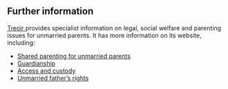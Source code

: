 ##  Further information

[ Treoir ](https://www.treoir.ie/) provides specialist information on legal,
social welfare and parenting issues for unmarried parents. It has more
information on its website, including:

  * [ Shared parenting for unmarried parents ](http://www.treoir.ie/target-shared-parenting.php)
  * [ Guardianship ](http://www.treoir.ie/information-guardianship.php)
  * [ Access and custody ](http://www.treoir.ie/information-access-and-custody.php)
  * [ Unmarried father’s rights ](http://www.treoir.ie/target-fathers.php)
